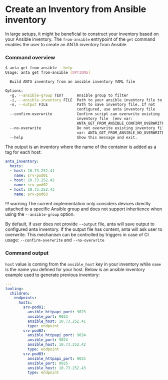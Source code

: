 <!--
  ~ Copyright (c) 2023 Arista Networks, Inc.
  ~ Use of this source code is governed by the Apache License 2.0
  ~ that can be found in the LICENSE file.
  -->

# Create an Inventory from Ansible inventory

In large setups, it might be beneficial to construct your inventory based on your Ansible inventory. The `from-ansible` entrypoint of the `get` command enables the user to create an ANTA inventory from Ansible.

### Command overview

```bash
$ anta get from-ansible --help
Usage: anta get from-ansible [OPTIONS]

  Build ANTA inventory from an ansible inventory YAML file

Options:
  -g, --ansible-group TEXT      Ansible group to filter
  -i, --ansible-inventory FILE  Path to your ansible inventory file to read
  -o, --output FILE             Path to save inventory file. If not
                                configured, use anta inventory file
  --confirm-overwrite           Confirm script can overwrite existing
                                inventory file  [env var:
                                ANTA_GET_FROM_ANSIBLE_CONFIRM_OVERWRITE]
  --no-overwrite                Do not overwrite existing inventory file  [env
                                var: ANTA_GET_FROM_ANSIBLE_NO_OVERWRITE]
  --help                        Show this message and exit.
```

The output is an inventory where the name of the container is added as a tag for each host:

```yaml
anta_inventory:
  hosts:
  - host: 10.73.252.41
    name: srv-pod01
  - host: 10.73.252.42
    name: srv-pod02
  - host: 10.73.252.43
    name: srv-pod03
```

!!! warning
    The current implementation only considers devices directly attached to a specific Ansible group and does not support inheritence when using the `--ansible-group` option.

By default, if user does not provide `--output` file, anta will save output to configured anta inventory. If the output file has content, anta will ask user to overwrite. This mechanism can be controlled by triggers in case of CI usage: `--confirm-overwrite` and `--no-overwrite`


### Command output

`host` value is coming from the `ansible_host` key in your inventory while `name` is the name you defined for your host. Below is an ansible inventory example used to generate previous inventory:

```yaml
---
tooling:
  children:
    endpoints:
      hosts:
        srv-pod01:
          ansible_httpapi_port: 9023
          ansible_port: 9023
          ansible_host: 10.73.252.41
          type: endpoint
        srv-pod02:
          ansible_httpapi_port: 9024
          ansible_port: 9024
          ansible_host: 10.73.252.42
          type: endpoint
        srv-pod03:
          ansible_httpapi_port: 9025
          ansible_port: 9025
          ansible_host: 10.73.252.43
          type: endpoint
```
